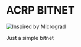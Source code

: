 # ACRP BITNET

![Inspired by Micrograd]("https://github.com/karpathy/micrograd/blob/master/puppy.jpg")

Just a simple bitnet
